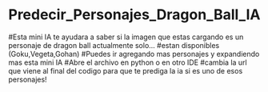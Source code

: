 # Predecir_Personajes_Dragon_Ball_IA
#Esta mini IA te ayudara a saber si la imagen que estas cargando es un personaje de dragon ball actualmente solo...
#estan disponibles (Goku,Vegeta,Gohan)
#Puedes ir agregando mas personajes y expandiendo mas esta mini IA
#Abre el archivo en python o en otro IDE
#cambia la url que viene al final del codigo para que te prediga la ia si es uno de esos personajes!
